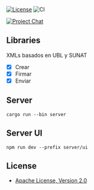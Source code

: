 [![License](https://img.shields.io/github/license/project-openubl/xbuilder?logo=apache)](https://www.apache.org/licenses/LICENSE-2.0)
![CI](https://github.com/project-openubl/xbuilder/workflows/CI/badge.svg)

[![Project Chat](https://img.shields.io/badge/zulip-join_chat-brightgreen.svg?style=for-the-badge&logo=zulip)](https://projectopenubl.zulipchat.com/)

## Libraries

XMLs basados en UBL y SUNAT

- [x] Crear
- [x] Firmar
- [x] Enviar

## Server

```shell
cargo run --bin server
```

## Server UI

```shell
npm run dev --prefix server/ui
```

## License

- [Apache License, Version 2.0](https://www.apache.org/licenses/LICENSE-2.0)
